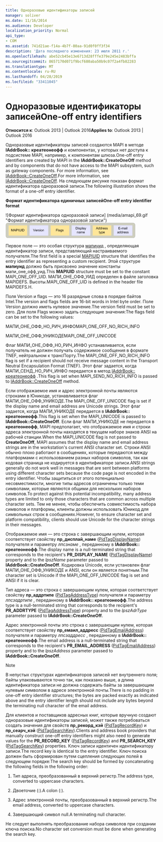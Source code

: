 ```yaml
---
title: Одноразовые идентификаторы записей
manager: soliver
ms.date: 11/16/2014
ms.audience: Developer
localization_priority: Normal
api_type:
- COM
ms.assetid: 741d21ae-f14a-4b7f-80aa-91d0f0ff3f34
description: 'Дата последнего изменения: 23 июля 2011 г.'
ms.openlocfilehash: abe52cb45e13e6713d28fffe379e245e2483bffa
ms.sourcegitcommit: 8657170d071f9bcf680aba50b9c07f2a4fb82283
ms.translationtype: MT
ms.contentlocale: ru-RU
ms.lasthandoff: 04/28/2019
ms.locfileid: "33411045"
---
```

# <a name="one-off-entry-identifiers"></a><span data-ttu-id="20cbc-103">Одноразовые идентификаторы записей</span><span class="sxs-lookup"><span data-stu-id="20cbc-103">One-off entry identifiers</span></span>
  
<span data-ttu-id="20cbc-104">**Относится к**: Outlook 2013 | Outlook 2016</span><span class="sxs-lookup"><span data-stu-id="20cbc-104">**Applies to**: Outlook 2013 | Outlook 2016</span></span> 
  
<span data-ttu-id="20cbc-105">Одноразовые идентификаторы записей создаются MAPI в методе **IAddrBook:: креатеонеофф** и компонентах, у которых нет доступа к подсистеме MAPI, например, к компонентам шлюза.</span><span class="sxs-lookup"><span data-stu-id="20cbc-105">One-off entry identifiers are created by MAPI in the **IAddrBook::CreateOneOff** method and by components that do not have access to the MAPI subsystem, such as gateway components.</span></span> <span data-ttu-id="20cbc-106">For more information, see [IAddrBook::CreateOneOff](iaddrbook-createoneoff.md).</span><span class="sxs-lookup"><span data-stu-id="20cbc-106">For more information, see [IAddrBook::CreateOneOff](iaddrbook-createoneoff.md).</span></span> <span data-ttu-id="20cbc-107">На следующем рисунке показан формат идентификатора одноразовой записи.</span><span class="sxs-lookup"><span data-stu-id="20cbc-107">The following illustration shows the format of a one-off entry identifier.</span></span>
  
<span data-ttu-id="20cbc-108">**Формат идентификатора единичных записей**</span><span class="sxs-lookup"><span data-stu-id="20cbc-108">**One-off entry identifier format**</span></span>
  
<span data-ttu-id="20cbc-109">![Формат идентификатора одноразовой записи] (media/amapi_69.gif "Формат идентификатора одноразовой записи")</span><span class="sxs-lookup"><span data-stu-id="20cbc-109">![One-off entry identifier format](media/amapi_69.gif "One-off entry identifier format")</span></span>
  
<span data-ttu-id="20cbc-110">Первое поле — это особая структура [мапиуид](mapiuid.md) , определяющая идентификатор записи, представляющий настраиваемого получателя.</span><span class="sxs-lookup"><span data-stu-id="20cbc-110">The first field is a special [MAPIUID](mapiuid.md) structure that identifies the entry identifier as representing a custom recipient.</span></span> <span data-ttu-id="20cbc-111">Этой структуре **мапиуид** должно быть присвоено значение константы мапи_оне_офф_уид.</span><span class="sxs-lookup"><span data-stu-id="20cbc-111">This **MAPIUID** structure must be set to the constant MAPI_ONE_OFF_UID.</span></span> <span data-ttu-id="20cbc-112">МАПИ_ОНЕ_ОФФ_УИД определен в файле заголовка MAPIDEFS. Высоты.</span><span class="sxs-lookup"><span data-stu-id="20cbc-112">MAPI_ONE_OFF_UID is defined in the header file MAPIDEFS.H.</span></span> 
  
<span data-ttu-id="20cbc-113">Поля Version и flags — это 16 разрядные слова в порядке байтов Intel.</span><span class="sxs-lookup"><span data-stu-id="20cbc-113">The version and flags fields are 16-bit words in Intel byte order.</span></span> <span data-ttu-id="20cbc-114">Поле Version должно иметь нулевое значение.</span><span class="sxs-lookup"><span data-stu-id="20cbc-114">The version field must be set to zero.</span></span> <span data-ttu-id="20cbc-115">Для поля Flags можно задать следующие значения:</span><span class="sxs-lookup"><span data-stu-id="20cbc-115">The flags field can be set to the following values:</span></span>
  
<span data-ttu-id="20cbc-116">МАПИ_ОНЕ_ОФФ_НО_РИЧ_ИНФО</span><span class="sxs-lookup"><span data-stu-id="20cbc-116">MAPI_ONE_OFF_NO_RICH_INFO</span></span>
  
<span data-ttu-id="20cbc-117">МАПИ_ОНЕ_ОФФ_УНИКОДЕ</span><span class="sxs-lookup"><span data-stu-id="20cbc-117">MAPI_ONE_OFF_UNICODE</span></span>
  
<span data-ttu-id="20cbc-118">Флаг МАПИ_ОНЕ_ОФФ_НО_РИЧ_ИНФО устанавливается, если получатель не должен получать содержимое сообщения в формате TNEF, нейтральном к трансПорту.</span><span class="sxs-lookup"><span data-stu-id="20cbc-118">The MAPI_ONE_OFF_NO_RICH_INFO flag is set if a recipient should not receive message content in the Transport Neutral Encapsulation Format (TNEF).</span></span> <span data-ttu-id="20cbc-119">Этот флаг задается, когда МАПИ_СЕНД_НО_РИЧ_ИНФО передается в метод [IAddrBook:: креатеонеофф](iaddrbook-createoneoff.md) .</span><span class="sxs-lookup"><span data-stu-id="20cbc-119">This flag is set when MAPI_SEND_NO_RICH_INFO is passed to [IAddrBook::CreateOneOff](iaddrbook-createoneoff.md) method.</span></span> 
  
<span data-ttu-id="20cbc-120">Если отображаемое имя и адрес электронной почты являются строками в Юникоде, устанавливается флаг МАПИ_ОНЕ_ОФФ_УНИКОДЕ.</span><span class="sxs-lookup"><span data-stu-id="20cbc-120">The MAPI_ONE_OFF_UNICODE flag is set if the display name and email address are Unicode strings.</span></span> <span data-ttu-id="20cbc-121">Этот флаг задается, когда МАПИ_УНИКОДЕ передается в **IAddrBook:: креатеонеофф**.</span><span class="sxs-lookup"><span data-stu-id="20cbc-121">This flag is set when the MAPI_UNICODE is passed to **IAddrBook::CreateOneOff**.</span></span> <span data-ttu-id="20cbc-122">Если флаг МАПИ_УНИКОДЕ не передается в **креатеонеофф**, MAPI предполагает, что отображаемое имя и строки адреса электронной почты находятся в текущем наборе знаков ANSI на рабочей станции.</span><span class="sxs-lookup"><span data-stu-id="20cbc-122">When the MAPI_UNICODE flag is not passed to **CreateOneOff**, MAPI assumes that the display name and email address strings are in the workstation's current ANSI character set.</span></span> <span data-ttu-id="20cbc-123">Строки ANSI обычно плохо работают в сообщениях, которые передаются между платформами с использованием разных наборов символов, так как кодовая страница не кодируется в идентификаторе записи.</span><span class="sxs-lookup"><span data-stu-id="20cbc-123">ANSI strings generally do not work well in messages that are sent between platforms using different character sets because the code page is not encoded in the entry identifier.</span></span> <span data-ttu-id="20cbc-124">Чтобы защититься от этого потенциально несовместимости, многие типы адресов ограничены только теми символами, которые являются общими для нескольких наборов символов.</span><span class="sxs-lookup"><span data-stu-id="20cbc-124">To protect against this potential incompatibility, many address types are limited to only those characters that are common across multiple character sets.</span></span> <span data-ttu-id="20cbc-125">Тем не менее, чтобы обеспечить совместимость набора символов и платформы, клиенты должны использовать Юникод для символьных строк в сообщениях.</span><span class="sxs-lookup"><span data-stu-id="20cbc-125">However, to ensure character set and platform compatibility, clients should use Unicode for the character strings in their messages.</span></span>
  
<span data-ttu-id="20cbc-126">Отображаемое имя — это строка с завершающим нулем, которая соответствует свойству **пр_дисплай_наме** ([PidTagDisplayName](pidtagdisplayname-canonical-property.md)) получателя и параметру _лпсзнаме_ , переданному в **IAddrBook:: креатеонеофф**.</span><span class="sxs-lookup"><span data-stu-id="20cbc-126">The display name is a null-terminated string that corresponds to the recipient's **PR_DISPLAY_NAME** ([PidTagDisplayName](pidtagdisplayname-canonical-property.md)) property and to the  _lpszName_ parameter passed to **IAddrBook::CreateOneOff**.</span></span> <span data-ttu-id="20cbc-127">Кодировка Unicode, если установлен флаг МАПИ_ОНЕ_ОФФ_УНИКОДЕ и ANSI, если он является понятным.</span><span class="sxs-lookup"><span data-stu-id="20cbc-127">The character set is Unicode if the MAPI_ONE_OFF_UNICODE flag is set and ANSI if it is clear.</span></span> 
  
<span data-ttu-id="20cbc-128">Тип адреса — это строка с завершающим нулем, которая соответствует свойству **пр_аддртипе** ([PidTagAddressType](pidtagaddresstype-canonical-property.md)) получателя и параметру _лпсзадртипе_ , переданному в **IAddrBook:: креатеонеофф**.</span><span class="sxs-lookup"><span data-stu-id="20cbc-128">The address type is a null-terminated string that corresponds to the recipient's **PR_ADDRTYPE** ([PidTagAddressType](pidtagaddresstype-canonical-property.md)) property and to the  _lpszAdrType_ parameter passed to **IAddrBook::CreateOneOff**.</span></span> 
  
<span data-ttu-id="20cbc-129">Адрес электронной почты это строка с завершающим нулем, которая соответствует свойству **пр_емаил_аддресс** ([PidTagEmailAddress](pidtagemailaddress-canonical-property.md)) получателя и параметру _лпсзаддресс_ , переданному в **IAddrBook:: креатеонеофф**.</span><span class="sxs-lookup"><span data-stu-id="20cbc-129">The email address is a null-terminated string that corresponds to the recipient's **PR_EMAIL_ADDRESS** ([PidTagEmailAddress](pidtagemailaddress-canonical-property.md)) property and to the  _lpszAddress_ parameter passed to **IAddrBook::CreateOneOff**.</span></span> 
  
> [!NOTE]
> <span data-ttu-id="20cbc-130">В непустых структурах идентификаторов записей нет внутреннего поля; байты упаковываются точно так, как показано выше, а длина идентификатора записи не должна содержать байты за завершающим нулевым символом в адресе электронной почты.</span><span class="sxs-lookup"><span data-stu-id="20cbc-130">There is no padding in one-off entry identifier structures; the bytes are packed exactly as indicated above and the entry identifier length should not include any bytes beyond the terminating null character of the email address.</span></span> 
  
<span data-ttu-id="20cbc-131">Для клиентов и поставщиков адресных книг, которые вручную создают одноразовые идентификаторы записей, может также потребоваться создать значения для свойств **пр_рекорд_кэй** ([PidTagRecordKey](pidtagrecordkey-canonical-property.md)) и **пр_сеарч_кэй** ([PidTagSearchKey](pidtagsearchkey-canonical-property.md)).</span><span class="sxs-lookup"><span data-stu-id="20cbc-131">Clients and address book providers that manually construct one-off entry identifiers might also need to generate values for the **PR_RECORD_KEY** ([PidTagRecordKey](pidtagrecordkey-canonical-property.md)) and **PR_SEARCH_KEY** ([PidTagSearchKey](pidtagsearchkey-canonical-property.md)) properties.</span></span> <span data-ttu-id="20cbc-132">Ключ записи идентичен идентификатору записи.</span><span class="sxs-lookup"><span data-stu-id="20cbc-132">The record key is identical to the entry identifier.</span></span> <span data-ttu-id="20cbc-133">Ключ поиска должен быть сформирован путем сцепления следующих полей в следующем порядке:</span><span class="sxs-lookup"><span data-stu-id="20cbc-133">The search key should be formed by concatenating the following fields in the following order:</span></span>
  
1. <span data-ttu-id="20cbc-134">Тип адреса, преобразованный в верхний регистр.</span><span class="sxs-lookup"><span data-stu-id="20cbc-134">The address type, converted to uppercase characters.</span></span>
    
2. <span data-ttu-id="20cbc-135">Двоеточие (:).</span><span class="sxs-lookup"><span data-stu-id="20cbc-135">A colon (:).</span></span>
    
3. <span data-ttu-id="20cbc-136">Адрес электронной почты, преобразованный в верхний регистр.</span><span class="sxs-lookup"><span data-stu-id="20cbc-136">The email address, converted to uppercase characters.</span></span>
    
4. <span data-ttu-id="20cbc-137">Завершающий символ null.</span><span class="sxs-lookup"><span data-stu-id="20cbc-137">A terminating null character.</span></span>
    
<span data-ttu-id="20cbc-138">Не следует выполнять преобразование набора символов при создании ключа поиска.</span><span class="sxs-lookup"><span data-stu-id="20cbc-138">No character set conversion must be done when generating the search key.</span></span>
  

